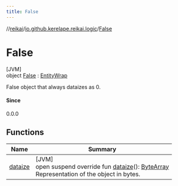 ```yaml
---
title: False
---
```

//[reikai](../../../index.html)/[io.github.kerelape.reikai.logic](../index.html)/[False](index.html)



# False



[JVM]\
object [False](index.html) : [EntityWrap](../../io.github.kerelape.reikai.core/-entity-wrap/index.html)

False object that always dataizes as 0.



#### Since



0.0.0



## Functions


| Name | Summary |
|---|---|
| [dataize](../../io.github.kerelape.reikai.core/-entity/dataize.html) | [JVM]<br>open suspend override fun [dataize](../../io.github.kerelape.reikai.core/-entity/dataize.html)(): [ByteArray](https://kotlinlang.org/api/latest/jvm/stdlib/kotlin/-byte-array/index.html)<br>Representation of the object in bytes. |

